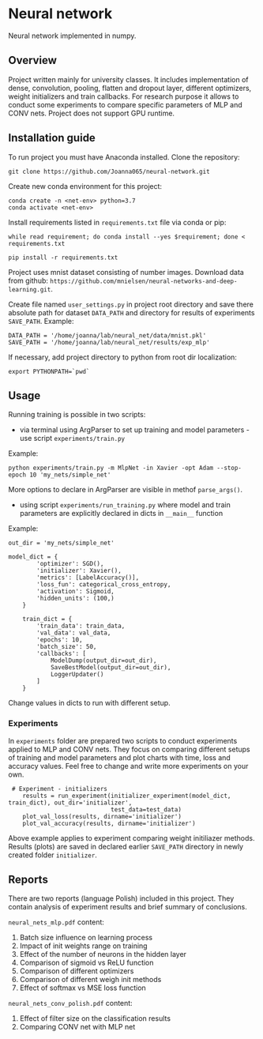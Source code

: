 # Neural network
Neural network implemented in numpy. 

## Overview
Project written mainly for university classes. It includes implementation of dense, convolution, pooling, flatten and dropout layer, different optimizers,  weight initializers and train callbacks. For research purpose it allows to conduct some experiments to compare specific parameters of MLP and CONV nets. Project does not support GPU runtime.

## Installation guide

To run project you must have Anaconda installed. 
Clone the repository:
```
git clone https://github.com/Joanna065/neural-network.git
```
Create new conda environment for this project:
```
conda create -n <net-env> python=3.7
conda activate <net-env>
```
Install requirements listed in `requirements.txt` file via conda or pip:
```
while read requirement; do conda install --yes $requirement; done < requirements.txt
```
```
pip install -r requirements.txt
```
Project uses mnist dataset consisting of number images. Download data from github: 
`https://github.com/mnielsen/neural-networks-and-deep-learning.git`. 

Create file named `user_settings.py` in project root directory and save there absolute path for dataset `DATA_PATH` and directory for results of experiments `SAVE_PATH`. Example:
```
DATA_PATH = '/home/joanna/lab/neural_net/data/mnist.pkl'
SAVE_PATH = '/home/joanna/lab/neural_net/results/exp_mlp'
```
If necessary, add project directory to python from root dir localization:
```
export PYTHONPATH=`pwd`
```

## Usage
Running training is possible in two scripts:
* via terminal using ArgParser to set up training and model parameters - use script `experiments/train.py`

Example:
```
python experiments/train.py -m MlpNet -in Xavier -opt Adam --stop-epoch 10 'my_nets/simple_net'
```
More options to declare in ArgParser are visible in methof `parse_args()`.

* using script `experiments/run_training.py` where model and train parameters are explicitly declared in dicts in `__main__` function

Example:
```
out_dir = 'my_nets/simple_net'

model_dict = {
        'optimizer': SGD(),
        'initializer': Xavier(),
        'metrics': [LabelAccuracy()],
        'loss_fun': categorical_cross_entropy,
        'activation': Sigmoid,
        'hidden_units': (100,)
    }

    train_dict = {
        'train_data': train_data,
        'val_data': val_data,
        'epochs': 10,
        'batch_size': 50,
        'callbacks': [
            ModelDump(output_dir=out_dir),
            SaveBestModel(output_dir=out_dir),
            LoggerUpdater()
        ]
    }
```
Change values in dicts to run with different setup.

### Experiments
In `experiments` folder are prepared two scripts to conduct experiments applied to MLP and CONV nets. They focus on comparing different setups of training and model parameters and plot charts with time, loss and accuracy values. Feel free to change and write more experiments on your own. 
```
 # Experiment - initializers
    results = run_experiment(initializer_experiment(model_dict, train_dict), out_dir='initializer',
                             test_data=test_data)
    plot_val_loss(results, dirname='initializer')
    plot_val_accuracy(results, dirname='initializer')
```
Above example applies to experiment comparing weight initiliazer methods. Results (plots) are saved in declared earlier `SAVE_PATH` directory in newly created folder `initializer`.

## Reports
There are two reports (language Polish) included in this project. They contain analysis of experiment results and brief summary of conclusions.

`neural_nets_mlp.pdf` content:
1. Batch size influence on learning process
2. Impact of init weights range on training
3. Effect of the number of neurons in the hidden layer 
4. Comparison of sigmoid vs ReLU function
5. Comparison of different optimizers
6. Comparison of different weigh init methods
7. Effect of softmax vs MSE loss function

`neural_nets_conv_polish.pdf` content:
1. Effect of filter size on the classification results
2. Comparing CONV net with MLP net 


